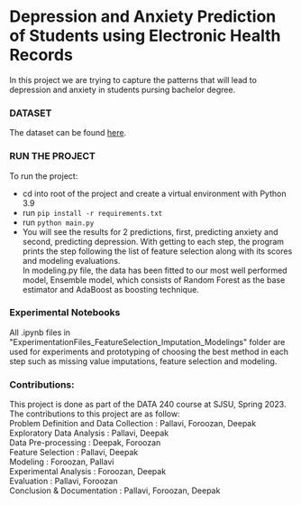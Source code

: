 # Depression and Anxiety Prediction of Students using Electronic Health Records

In this project we are trying to capture the patterns that will lead to depression and anxiety in students pursing bachelor degree.
### DATASET
The dataset can be found [here](https://datadryad.org/stash/dataset/doi:10.5061/dryad.54qt7).

### RUN THE PROJECT
To run the project:
- cd into root of the project and create a virtual environment with Python 3.9
- run `pip install -r requirements.txt`
- run `python main.py`
- You will see the results for 2 predictions, first, predicting anxiety and second, predicting depression. With getting to each step, the program prints the step following the list of feature selection along with its scores and modeling evaluations.
<br>In modeling.py file, the data has been fitted to our most well performed model, Ensemble model, which consists of Random Forest as the base estimator and AdaBoost as boosting technique.

### Experimental Notebooks
All .ipynb files in "ExperimentationFiles_FeatureSelection_Imputation_Modelings" folder are used for experiments and prototyping of choosing the best method in each step such as missing value imputations, feature selection and modeling.

### Contributions:
This project is done as part of the DATA 240 course at SJSU, Spring 2023. The contributions to this project are as follow:
<br>Problem Definition and Data Collection : Pallavi, Foroozan, Deepak
<br>Exploratory Data Analysis : Pallavi, Deepak
<br>Data Pre-processing : Deepak, Foroozan
<br>Feature Selection : Pallavi, Deepak
<br>Modeling : Foroozan, Pallavi
<br>Experimental Analysis : Foroozan, Deepak
<br>Evaluation : Pallavi, Foroozan
<br>Conclusion & Documentation : Pallavi, Foroozan, Deepak



